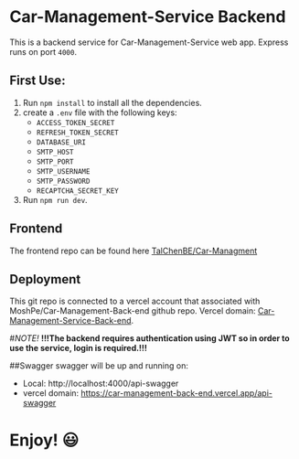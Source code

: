 # Car-Management-Service Backend
This is a backend service for Car-Management-Service web app.
Express runs on port `4000`.

## First Use:
1. Run `npm install` to install all the dependencies.
2. create a `.env` file with the following keys:
   - `ACCESS_TOKEN_SECRET`
   - `REFRESH_TOKEN_SECRET`
   - `DATABASE_URI`
   - `SMTP_HOST`
   - `SMTP_PORT`
   - `SMTP_USERNAME`
   - `SMTP_PASSWORD`
   - `RECAPTCHA_SECRET_KEY`
3. Run `npm run dev`.

## Frontend
The frontend repo can be found here [TalChenBE/Car-Managment](https://github.com/TalChenBE/Car-Managment)

## Deployment
This git repo is connected to a vercel account that associated with MoshPe/Car-Management-Back-end github repo.
Vercel domain: [Car-Management-Service-Back-end](https://car-management-back-end.vercel.app/api/).

#*NOTE!*
**!!!The backend requires authentication using JWT so in order to use the service, login is required.!!!**

##Swagger
swagger will be up and running on:
- Local: http://localhost:4000/api-swagger
- vercel domain: https://car-management-back-end.vercel.app/api-swagger


# Enjoy! :smiley:
